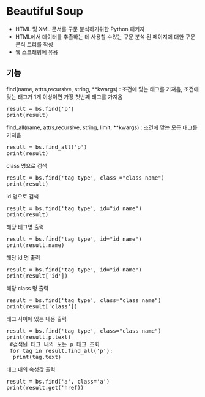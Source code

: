 Beautiful Soup
======
+ HTML 및 XML 문서를 구문 분석하기위한 Python 패키지 
+ HTML에서 데이터를 추출하는 데 사용할 수있는 구문 분석 된 페이지에 대한 구문 분석 트리를 작성
+ 웹 스크래핑에 유용


기능
------
find(name, attrs,recursive, string, **kwargs) : 조건에 맞는 태그를 가져옴, 조건에 맞는 태그가 1개 이상이면 가장 첫번째 태그를 가져옴
<pre>
result = bs.find('p')
print(result)
</pre>

find_all(name, attrs,recursive, string, limit, **kwargs) :  조건에 맞는 모든 태그를 가져옴
<pre>
result = bs.find_all('p')
print(result)
</pre>

class 명으로 검색
<pre>
result = bs.find('tag type', class_="class name")
print(result)
</pre>

id 명으로 검색
<pre>
result = bs.find('tag type', id="id name")
print(result)
</pre>

해당 태그명 출력
<pre>
result = bs.find('tag type', id="id name")
print(result.name)
</pre>

해당 id 명 출력
<pre>
result = bs.find('tag type', id="id name")
print(result['id'])
</pre>

해당 class 명 출력
<pre>
result = bs.find('tag type', class="class name")
print(result['class'])
</pre>

태그 사이에 있는 내용 출력
<pre>
result = bs.find('tag type', class="class name")
print(result.p.text)
 #검색된 태그 내의 모든 p 태그 조회
 for tag in result.find_all('p'):
  print(tag.text)
</pre>

태그 내의 속성값 출력
<pre>
result = bs.find('a', class='a')
print(result.get('href))
</pre>




